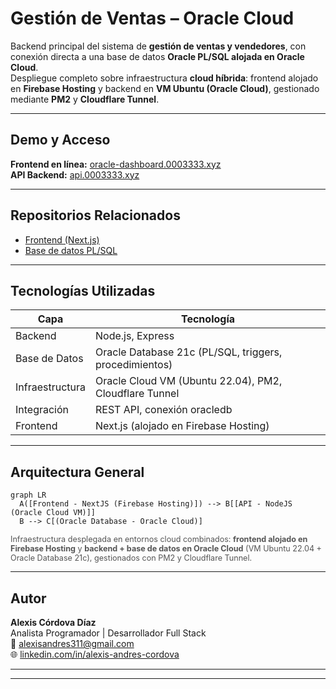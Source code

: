 # Gestión de Ventas – Oracle Cloud

Backend principal del sistema de **gestión de ventas y vendedores**, con conexión directa a una base de datos **Oracle PL/SQL alojada en Oracle Cloud**.  
Despliegue completo sobre infraestructura **cloud híbrida**: frontend alojado en **Firebase Hosting** y backend en **VM Ubuntu (Oracle Cloud)**, gestionado mediante **PM2** y **Cloudflare Tunnel**.

---

## Demo y Acceso

**Frontend en línea:** [oracle-dashboard.0003333.xyz](https://oracle-dashboard.0003333.xyz)  
**API Backend:** [api.0003333.xyz](https://api.0003333.xyz)

---

## Repositorios Relacionados

- [Frontend (Next.js)](https://github.com/alex3373/frontend_ventas)
- [Base de datos PL/SQL](https://github.com/alex3373/BBDD_SQL-PLSQL)

---

## Tecnologías Utilizadas

| Capa | Tecnología |
|------|-------------|
| Backend | Node.js, Express |
| Base de Datos | Oracle Database 21c (PL/SQL, triggers, procedimientos) |
| Infraestructura | Oracle Cloud VM (Ubuntu 22.04), PM2, Cloudflare Tunnel |
| Integración | REST API, conexión oracledb |
| Frontend | Next.js (alojado en Firebase Hosting) |

---

## Arquitectura General

```mermaid
graph LR
  A([Frontend - NextJS (Firebase Hosting)]) --> B[[API - NodeJS (Oracle Cloud VM)]]
  B --> C[(Oracle Database - Oracle Cloud)]
```

<p style="font-size: 0.9em; color: #555; margin-top: 8px;">
Infraestructura desplegada en entornos cloud combinados: <strong>frontend alojado en Firebase Hosting</strong> y <strong>backend + base de datos en Oracle Cloud</strong> (VM Ubuntu 22.04 + Oracle Database 21c), gestionados con PM2 y Cloudflare Tunnel.
</p>

---

## Autor

**Alexis Córdova Díaz**  
Analista Programador | Desarrollador Full Stack  
📧 alexisandres311@gmail.com  
🌐 [linkedin.com/in/alexis-andres-cordova](https://linkedin.com/in/alexis-andres-cordova)

---


---


